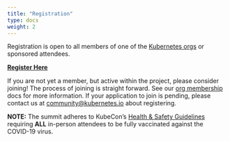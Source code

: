 ```yaml
---
title: "Registration"
type: docs
weight: 2
---
```


Registration is open to all members of one of the [Kubernetes orgs] or sponsored
attendees.

<b><a href="https://cvent.me/384mb9" rel="noopener noreferrer" target="_blank">Register Here</a></b>


If you are not yet a member, but active within the project, please consider
joining! The process of joining is straight forward. See our [org membership]
docs for more information. If your application to join is pending, please
contact us at community@kubernetes.io about registering.



**NOTE:** The summit adheres to KubeCon’s [Health & Safety Guidelines] requiring
**ALL** in-person attendees to be fully vaccinated against the COVID-19 virus.

[Kubernetes orgs]: /events/2022/kcseu/faq/#why-do-i-need-to-be-a-kubernetes-org-member-to-attend-in-person
[org membership]: https://github.com/kubernetes/community/blob/master/community-membership.md#member
[Health & Safety Guidelines]: https://events.linuxfoundation.org/kubecon-cloudnativecon-europe/attend/health-and-safety/
